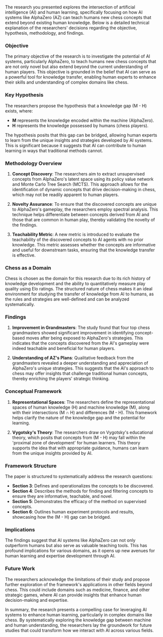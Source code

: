 The research you presented explores the intersection of artificial intelligence (AI) and human learning, specifically focusing on how AI systems like AlphaZero (AZ) can teach humans new chess concepts that extend beyond existing human knowledge. Below is a detailed technical explanation of the researchers' decisions regarding the objective, hypothesis, methodology, and findings.

### Objective
The primary objective of the research is to investigate the potential of AI systems, particularly AlphaZero, to teach humans new chess concepts that are not only novel but also extend beyond the current understanding of human players. This objective is grounded in the belief that AI can serve as a powerful tool for knowledge transfer, enabling human experts to enhance their skills and understanding of complex domains like chess.

### Key Hypothesis
The researchers propose the hypothesis that a knowledge gap (M - H) exists, where:
- **M** represents the knowledge encoded within the machine (AlphaZero).
- **H** represents the knowledge possessed by humans (chess players).

The hypothesis posits that this gap can be bridged, allowing human experts to learn from the unique insights and strategies developed by AI systems. This is significant because it suggests that AI can contribute to human learning in ways that traditional methods cannot.

### Methodology Overview
1. **Concept Discovery**: The researchers aim to extract unsupervised concepts from AlphaZero's latent space using its policy value network and Monte Carlo Tree Search (MCTS). This approach allows for the identification of dynamic concepts that drive decision-making in chess, which may not be readily apparent to human players.

2. **Novelty Assurance**: To ensure that the discovered concepts are unique to AlphaZero's gameplay, the researchers employ spectral analysis. This technique helps differentiate between concepts derived from AI and those that are common in human play, thereby validating the novelty of the findings.

3. **Teachability Metric**: A new metric is introduced to evaluate the teachability of the discovered concepts to AI agents with no prior knowledge. This metric assesses whether the concepts are informative and useful for downstream tasks, ensuring that the knowledge transfer is effective.

### Chess as a Domain
Chess is chosen as the domain for this research due to its rich history of knowledge development and the ability to quantitatively measure play quality using Elo ratings. The structured nature of chess makes it an ideal environment for studying the transfer of knowledge from AI to humans, as the rules and strategies are well-defined and can be analyzed systematically.

### Findings
1. **Improvement in Grandmasters**: The study found that four top chess grandmasters showed significant improvement in identifying concept-based moves after being exposed to AlphaZero's strategies. This indicates that the concepts discovered from the AI's gameplay were indeed teachable and beneficial for human players.

2. **Understanding of AZ's Plans**: Qualitative feedback from the grandmasters revealed a deeper understanding and appreciation of AlphaZero's unique strategies. This suggests that the AI's approach to chess may offer insights that challenge traditional human concepts, thereby enriching the players' strategic thinking.

### Conceptual Framework
1. **Representational Spaces**: The researchers define the representational spaces of human knowledge (H) and machine knowledge (M), along with their intersections (M ∩ H) and differences (M - H). This framework helps clarify the nature of the knowledge gap and the potential for learning.

2. **Vygotsky's Theory**: The researchers draw on Vygotsky's educational theory, which posits that concepts from (M - H) may fall within the 'proximal zone of development' for human learners. This theory supports the idea that with appropriate guidance, humans can learn from the unique insights provided by AI.

### Framework Structure
The paper is structured to systematically address the research questions:
- **Section 3**: Defines and operationalizes the concepts to be discovered.
- **Section 4**: Describes the methods for finding and filtering concepts to ensure they are informative, teachable, and novel.
- **Section 5**: Demonstrates the efficacy of the method on supervised concepts.
- **Section 6**: Outlines human experiment protocols and results, showcasing how the (M - H) gap can be bridged.

### Implications
The findings suggest that AI systems like AlphaZero can not only outperform humans but also serve as valuable teaching tools. This has profound implications for various domains, as it opens up new avenues for human learning and expertise development through AI.

### Future Work
The researchers acknowledge the limitations of their study and propose further exploration of the framework's applications in other fields beyond chess. This could include domains such as medicine, finance, and other strategic games, where AI can provide insights that enhance human decision-making and expertise.

In summary, the research presents a compelling case for leveraging AI systems to enhance human learning, particularly in complex domains like chess. By systematically exploring the knowledge gap between machine and human understanding, the researchers lay the groundwork for future studies that could transform how we interact with AI across various fields.